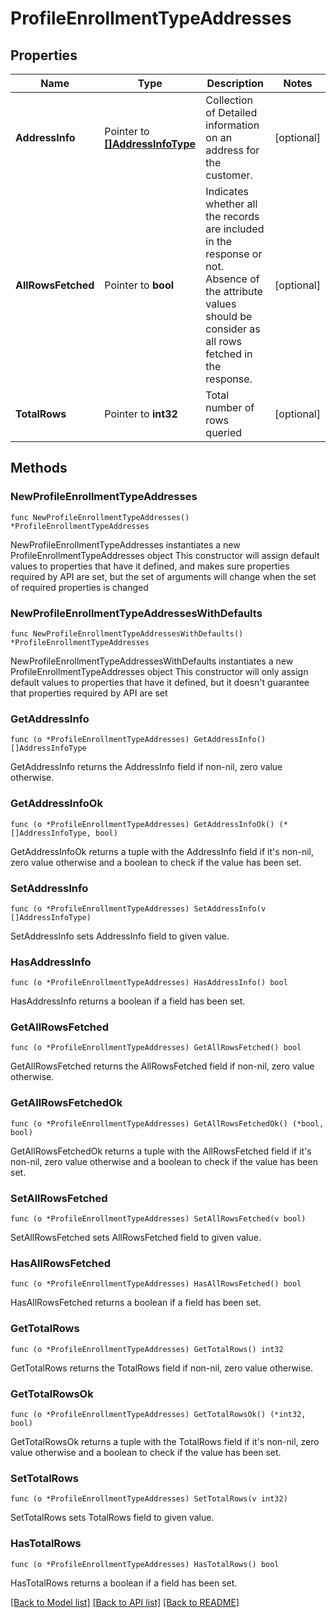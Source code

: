 # ProfileEnrollmentTypeAddresses

## Properties

Name | Type | Description | Notes
------------ | ------------- | ------------- | -------------
**AddressInfo** | Pointer to [**[]AddressInfoType**](AddressInfoType.md) | Collection of Detailed information on an address for the customer. | [optional] 
**AllRowsFetched** | Pointer to **bool** | Indicates whether all the records are included in the response or not. Absence of the attribute values should be consider as all rows fetched in the response. | [optional] 
**TotalRows** | Pointer to **int32** | Total number of rows queried | [optional] 

## Methods

### NewProfileEnrollmentTypeAddresses

`func NewProfileEnrollmentTypeAddresses() *ProfileEnrollmentTypeAddresses`

NewProfileEnrollmentTypeAddresses instantiates a new ProfileEnrollmentTypeAddresses object
This constructor will assign default values to properties that have it defined,
and makes sure properties required by API are set, but the set of arguments
will change when the set of required properties is changed

### NewProfileEnrollmentTypeAddressesWithDefaults

`func NewProfileEnrollmentTypeAddressesWithDefaults() *ProfileEnrollmentTypeAddresses`

NewProfileEnrollmentTypeAddressesWithDefaults instantiates a new ProfileEnrollmentTypeAddresses object
This constructor will only assign default values to properties that have it defined,
but it doesn't guarantee that properties required by API are set

### GetAddressInfo

`func (o *ProfileEnrollmentTypeAddresses) GetAddressInfo() []AddressInfoType`

GetAddressInfo returns the AddressInfo field if non-nil, zero value otherwise.

### GetAddressInfoOk

`func (o *ProfileEnrollmentTypeAddresses) GetAddressInfoOk() (*[]AddressInfoType, bool)`

GetAddressInfoOk returns a tuple with the AddressInfo field if it's non-nil, zero value otherwise
and a boolean to check if the value has been set.

### SetAddressInfo

`func (o *ProfileEnrollmentTypeAddresses) SetAddressInfo(v []AddressInfoType)`

SetAddressInfo sets AddressInfo field to given value.

### HasAddressInfo

`func (o *ProfileEnrollmentTypeAddresses) HasAddressInfo() bool`

HasAddressInfo returns a boolean if a field has been set.

### GetAllRowsFetched

`func (o *ProfileEnrollmentTypeAddresses) GetAllRowsFetched() bool`

GetAllRowsFetched returns the AllRowsFetched field if non-nil, zero value otherwise.

### GetAllRowsFetchedOk

`func (o *ProfileEnrollmentTypeAddresses) GetAllRowsFetchedOk() (*bool, bool)`

GetAllRowsFetchedOk returns a tuple with the AllRowsFetched field if it's non-nil, zero value otherwise
and a boolean to check if the value has been set.

### SetAllRowsFetched

`func (o *ProfileEnrollmentTypeAddresses) SetAllRowsFetched(v bool)`

SetAllRowsFetched sets AllRowsFetched field to given value.

### HasAllRowsFetched

`func (o *ProfileEnrollmentTypeAddresses) HasAllRowsFetched() bool`

HasAllRowsFetched returns a boolean if a field has been set.

### GetTotalRows

`func (o *ProfileEnrollmentTypeAddresses) GetTotalRows() int32`

GetTotalRows returns the TotalRows field if non-nil, zero value otherwise.

### GetTotalRowsOk

`func (o *ProfileEnrollmentTypeAddresses) GetTotalRowsOk() (*int32, bool)`

GetTotalRowsOk returns a tuple with the TotalRows field if it's non-nil, zero value otherwise
and a boolean to check if the value has been set.

### SetTotalRows

`func (o *ProfileEnrollmentTypeAddresses) SetTotalRows(v int32)`

SetTotalRows sets TotalRows field to given value.

### HasTotalRows

`func (o *ProfileEnrollmentTypeAddresses) HasTotalRows() bool`

HasTotalRows returns a boolean if a field has been set.


[[Back to Model list]](../README.md#documentation-for-models) [[Back to API list]](../README.md#documentation-for-api-endpoints) [[Back to README]](../README.md)


